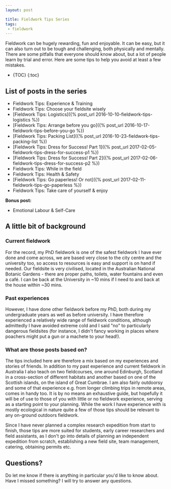 ```yaml
---
layout: post

title: Fieldwork Tips Series
tags: 
 - fieldwork
---
```


Fieldwork can be hugely rewarding, fun and enjoyable. It can be easy, but it can also turn out to be tough and challenging, both physically and mentally. There are some pitfalls that everyone should know about, but a lot of people learn by trial and error. Here are some tips to help you avoid at least a few mistakes.

* {TOC}
{:toc}


## List of posts in the series 

 - Fieldwork Tips: Experience & Training
 - Fieldwork Tips: Choose your fieldsite wisely
 - [Fieldwork Tips: Logistics]({% post_url 2016-10-10-fieldwork-tips-logistics %})
 - [Fieldwork Tips: Arrange before you go]({% post_url 2016-10-17-fieldwork-tips-before-you-go %})
 - [Fieldwork Tips: Packing List]({% post_url 2016-10-23-fieldwork-tips-packing-list %})
 - [Fieldwork Tips: Dress for Success! Part 1]({% post_url 2017-02-05-fieldwork-tips-dress-for-success-p1 %})
 - [Fieldwork Tips: Dress for Success! Part 2]({% post_url 2017-02-06-fieldwork-tips-dress-for-success-p2 %})
 - Fieldwork Tips: While in the field
 - Fieldwork Tips: Health & Safety
 - [Fieldwork Tips: Go paperless! Or not]({% post_url 2017-02-11-fieldwork-tips-go-paperless %})
 - Fieldwork Tips: Take care of yourself & enjoy
 

 **Bonus post:** 
 
 - Emotional Labour & Self-Care

## A little bit of background

### Current fieldwork
For the record, my PhD fieldwork is one of the safest fieldwork I have ever done and come across, we are based very close to the city centre and the university too, so access to resources is easy and support is on hand if needed. Our fieldsite is very civilised, located in the Australian National Botanic Gardens - there are proper paths, toilets, water fountains and even a café. I can be back at the University in ~10 mins if I need to and back at the house within ~30 mins. 

### Past experiences
However, I have done other fieldwork before my PhD, both during my undergraduate years as well as before university. I have therefore experienced a relatively wide range of fieldwork conditions, although admittedly I have avoided extreme cold and I said "no" to particularly dangerous fieldsites (for instance, I didn't fancy working in places where poachers might put a gun or a machete to your head!). 

### What are those posts based on?
The tips included here are therefore a mix based on my experiences and stories of friends. In addition to my past experience and current fieldwork in Australia I also teach on two fieldcourses, one around Edinburgh, Scotland in a cross-section of different habitats and another based on one of the Scottish islands, on the island of Great Cumbrae. I am also fairly outdoorsy and some of that experience e.g. from longer climbing trips in remote areas, comes in handy too. It is by no means an exhaustive guide, but hopefully it will be of use to those of you with little or no fieldwork experience, serving as a starting point to your planning. While the work I have experience with is mostly ecological in nature quite a few of those tips should be relevant to any on-ground outdoors fieldwork.
  
 
Since I have never planned a complex research expedition from start to finish, those tips are more suited for students, early career researchers and field assistants, as I don't go into details of planning an independent expedition from scratch, establishing a new field site, team management, catering, obtaining permits etc. 
 
 
## Questions? 
Do let me know if there is anything in particular you'd like to know about. Have I missed something? I will try to answer any questions.

